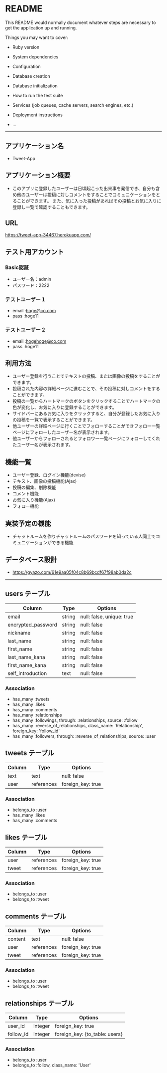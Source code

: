 # README

This README would normally document whatever steps are necessary to get the
application up and running.

Things you may want to cover:

* Ruby version

* System dependencies

* Configuration

* Database creation

* Database initialization

* How to run the test suite

* Services (job queues, cache servers, search engines, etc.)

* Deployment instructions

* ...

_____________________________________________________________________________________________________________________________________________

## アプリケーション名
* Tweet-App

## アプリケーション概要
* このアプリに登録したユーザーは日頃起こった出来事を発信でき、自分も含め他のユーザーは投稿に対しコメントをすることでコミュニケーションをとることができます。
  また、気に入った投稿があればその投稿とお気に入りに登録し一覧で確認することもできます。

## URL
https://tweet-app-34467.herokuapp.com/

## テスト用アカウント
### Basic認証
* ユーザー名：admin
* パスワード：2222
### テストユーザー１
* email :hoge@co.com
* pass  :hoge11
### テストユーザー２
* email :hogehoge@co.com
* pass  :hoge11

## 利用方法
* ユーザー登録を行うことでテキストの投稿、または画像の投稿をすることができます。
* 投稿された内容の詳細ページに進むことで、その投稿に対しコメントをすることができます。
* 投稿の一覧からハートマークのボタンをクリックすることでハートマークの色が変化し、お気に入りに登録することができます。
* サイドバーにあるお気に入りをクリックすると、自分が登録したお気に入りの投稿を一覧で表示することができます。
* 他ユーザーの詳細ページに行くことでフォローすることができフォロー一覧ページにフォローしたユーザー名が表示されます。
* 他ユーザーからフォローされるとフォロワー一覧ページにフォローしてくれたユーザー名が表示されます。

## 機能一覧
* ユーザー登録、ログイン機能(devise)
* テキスト、画像の投稿機能(Ajax)
* 投稿の編集、削除機能
* コメント機能
* お気に入り機能(Ajax)
* フォロー機能

## 実装予定の機能
* チャットルームを作りチャットルームのパスワードを知っている人同士でコミュニケーションができる機能

## データベース設計
* https://gyazo.com/61e9aa05f04c8b69bcdf67f98ab0da2c


_____________________________________________________________________________________________________________________________________________



## users テーブル

| Column                  | Type   | Options                  |
| ----------------------- | ------ | ------------------------ |
| email                   | string | null: false, unique: true|
| encrypted_password      | string | null: false              |
| nickname                | string | null: false              |
| last_name               | string | null: false              |
| first_name              | string | null: false              |
| last_name_kana          | string | null: false              |
| first_name_kana         | string | null: false              |
| self_introduction       | text   | null: false              |


### Association

- has_many :tweets
- has_many :likes
- has_many :comments
- has_many :relationships
- has_many :followings, through: :relationships, source: :follow
- has_many :reverse_of_relationships, class_name: 'Relationship', foreign_key: 'follow_id'
- has_many :followers, through: :reverse_of_relationships, source: :user



## tweets テーブル

| Column                 | Type          | Options           |
| ---------------------- | ------------- | ----------------- |
| text                   | text          | null: false       |
| user                   | references    | foreign_key: true |

### Association

- belongs_to :user
- has_many   :likes
- has_many   :comments



## likes テーブル

| Column                 | Type          | Options           |
| -----------------------| ------------- | ----------------- |
| user                   | references    | foreign_key: true |
| tweet                  | references    | foreign_key: true |


### Association

- belongs_to :user
- belongs_to :tweet



## comments テーブル

| Column                 | Type          | Options           |
| -----------------------| ------------- | ------------------|
| content                | text          | null: false       |
| user                   | references    | foreign_key: true |
| tweet                  | references    | foreign_key: true |


### Association

- belongs_to :user
- belongs_to :tweet

## relationships テーブル

| Column                 | Type          | Options                        |
| -----------------------| ------------- | -------------------------------|
| user_id                | integer       | foreign_key: true              |
| follow_id              | integer       | foreign_key: {to_table: users} |


### Association

- belongs_to :user
- belongs_to :follow, class_name: 'User'

